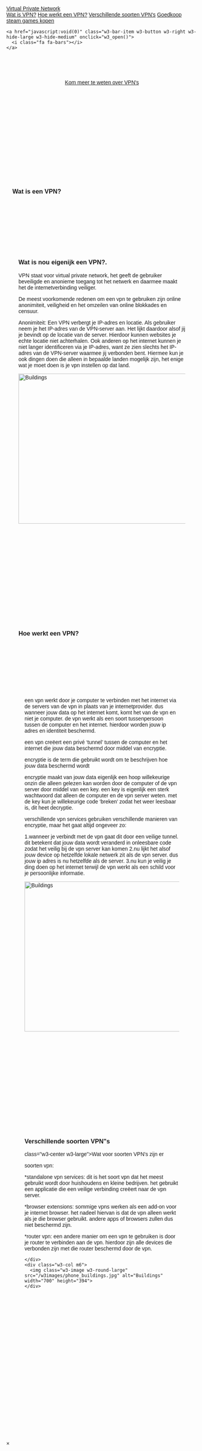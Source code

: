 
<!DOCTYPE html>
<html>
<title>VPN</title>
<meta charset="UTF-8">
<meta name="viewport" content="width=device-width, initial-scale=1">
<link rel="stylesheet" href="https://www.w3schools.com/w3css/4/w3.css">
<link rel="stylesheet" href="https://fonts.googleapis.com/css?family=Raleway">
<link rel="stylesheet" href="https://cdnjs.cloudflare.com/ajax/libs/font-awesome/4.7.0/css/font-awesome.min.css">
<style>
body,h1,h2,h3,h4,h5,h6 {font-family: "Raleway", sans-serif}

body, html {
  height: 100%;
  line-height: 1.8;
}

/* Full height image header */
.bgimg-1 {
  background-position: center;
  background-size: cover;
  background-image: url("/w3images/mac.jpg");
  min-height: 100%;
}

.w3-bar .w3-button {
  padding: 16px;
}
</style>
<body>


<div class="w3-top">
  <div class="w3-bar w3-white w3-card" id="myNavbar">
    <a href="#home" class="w3-bar-item w3-button w3-wide">Virtual Private Network</a>
    <!-- Right-sided navbar links -->
    <div class="w3-right w3-hide-small">
      <a href="#about" class="w3-bar-item w3-button">Wat is VPN?</a>
      <a href="#team" class="w3-bar-item w3-button"><i class=></i> Hoe werkt een VPN?</a>
      <a href="#work" class="w3-bar-item w3-button"><i class=></i> Verschillende soorten VPN's</a>
      <a href="#contact" class="w3-bar-item w3-button"><i class=></i>Goedkoop steam games kopen</a>
    </div>
  

    <a href="javascript:void(0)" class="w3-bar-item w3-button w3-right w3-hide-large w3-hide-medium" onclick="w3_open()">
      <i class="fa fa-bars"></i>
    </a>
  </div>
</div>

<!-- Sidebar on small screens when clicking the menu icon -->
<nav class="w3-sidebar w3-bar-block w3-black w3-card w3-animate-left w3-hide-medium w3-hide-large" style="display:none" id="mySidebar">
  <a href="javascript:void(0)" onclick="w3_close()" class="w3-bar-item w3-button w3-large w3-padding-16">Close ×</a>
  <a href="#about" onclick="w3_close()" class="w3-bar-item w3-button">Wat is VPN?</a>
  <a href="#team" onclick="w3_close()" class="w3-bar-item w3-button">HOe werkt een VPN?</a>
  <a href="#work" onclick="w3_close()" class="w3-bar-item w3-button">Verschillende soorten VPN's</a>
  <a href="#pricing" onclick="w3_close()" class="w3-bar-item w3-button">Goedkoop steam games kopen</a>
  <a href="#contact" onclick="w3_close()" class="w3-bar-item w3-button">USE CODE CONTR0L #AD</a>
</nav>

<!-- Header with full-height image -->
<header class="bgimg-1 w3-display-container w3-grayscale-min" id="home">
  <div class="w3-display-left w3-text-white" style="padding:48px">
    <p><a href="#about" class="w3-button w3-white w3-padding-large w3-large w3-margin-top w3-opacity w3-hover-opacity-off">Kom meer te weten over VPN's</a></p>
  </div> 

</header>

<!-- About Section -->
<div class="w3-container" style="padding:128px 16px" id="about">
  <h3 class="w3-center">Wat is een VPN?</h3>


<!-- Promo Section - "We know design" -->
<div class="w3-container w3-white" style="padding:128px 16px">
  <div class="w3-row-padding">
    <div class="w3-col m6">
      <h3>Wat is nou eigenijk een VPN?.</h3>
      <p>VPN staat voor virtual private network, het geeft de gebruiker beveiligde en anonieme toegang tot het netwerk en daarmee maakt het de internetverbinding veiliger.

De meest voorkomende redenen om een vpn te gebruiken zijn online anonimiteit, veiligheid en het omzeilen van online blokkades en censuur.

Anonimiteit: Een VPN verbergt je IP-adres en locatie. Als gebruiker neem je het IP-adres van de VPN-server aan. Het lijkt daardoor alsof jij je bevindt op de locatie van de server. Hierdoor kunnen websites je echte locatie niet achterhalen. Ook anderen op het internet kunnen je niet langer identificeren via je IP-adres, want ze zien slechts het IP-adres van de VPN-server waarmee jij verbonden bent. Hiermee kun je ook dingen doen die alleen in bepaalde landen mogelijk zijn, het enige wat je moet doen is je vpn instellen op dat land.
 </p>
    </div>
    <div class="w3-col m6">
      <img class="w3-image w3-round-large" src="/w3images/phone_buildings.jpg" alt="Buildings" width="700" height="394">
    </div>
  </div>
</div>

<!-- Team Section -->
<div class="w3-container" style="padding:128px 16px" id="team">
  <h3 class="w3-center">Hoe werkt een VPN?</h3>
 <div class="w3-container w3-light-grey" style="padding:128px 16px">
  <div class="w3-row-padding">
    <div class="w3-col m6">
     <p>een vpn werkt door je computer te verbinden met het internet via de servers van de vpn in plaats van je internetprovider. dus wanneer jouw data op het internet komt, komt het van de vpn en niet je computer. de vpn werkt als een soort tussenpersoon tussen de computer en het internet. hierdoor worden jouw ip adres en identiteit beschermd.



een vpn creëert een privé ‘tunnel’ tussen de computer en het internet die jouw data beschermd door middel van encryptie.

encryptie is de term die gebruikt wordt om te beschrijven hoe jouw data beschermd wordt

encryptie maakt van jouw data eigenlijk een hoop willekeurige onzin die alleen gelezen kan worden door de computer of de vpn server door middel van een key. een key is eigenlijk een sterk wachtwoord dat alleen de computer en de vpn server weten. met de key kun je willekeurige code ‘breken’ zodat het weer leesbaar is, dit heet decryptie.

verschillende vpn services gebruiken verschillende manieren van encryptie, maar het gaat altijd ongeveer zo:

1.wanneer je verbindt met de vpn gaat dit door een veilige tunnel. dit betekent dat jouw data wordt veranderd in onleesbare code zodat het veilig bij de vpn server kan komen
2.nu lijkt het alsof jouw device op hetzelfde lokale netwerk zit als de vpn server. dus jouw ip adres is nu hetzelfde als de server.
3.nu kun je veilig je ding doen op het internet terwijl de vpn werkt als een schild voor je persoonlijke informatie.
</p>
    </div>
    <div class="w3-col m6">
      <img class="w3-image w3-round-large" src="/w3images/phone_buildings.jpg" alt="Buildings" width="700" height="394">
    </div>
  </div>
</div>


<!-- Work Section -->
<div class="w3-container" style="padding:128px 16px" id="work">
  <h3 class="w3-center">Verschillende soorten VPN"s</h3>
  <p> class="w3-center w3-large">Wat voor soorten VPN's zijn er</p>
      <p>soorten vpn:</p>

<p>*standalone vpn services:
dit is het soort vpn dat het meest gebruikt wordt door huishoudens en kleine bedrijven. het gebruikt een applicatie die een veilige verbinding creëert naar de vpn server.</p>

<p>*browser extensions: 
sommige vpns werken als een add-on voor je internet browser. het nadeel hiervan is dat de vpn alleen werkt als je die browser gebruikt. andere apps of browsers zullen dus niet beschermd zijn.</p>

<p>*router vpn:
een andere manier om een vpn te gebruiken is door je router te verbinden aan de vpn. hierdoor zijn alle devices die verbonden zijn met die router beschermd door de vpn.</p>

    </div>
    <div class="w3-col m6">
      <img class="w3-image w3-round-large" src="/w3images/phone_buildings.jpg" alt="Buildings" width="700" height="394">
    </div>
  </div>
</div>


  </div>
</div>

<!-- Modal for full size images on click-->
<div id="modal01" class="w3-modal w3-black" onclick="this.style.display='none'">
  <span class="w3-button w3-xxlarge w3-black w3-padding-large w3-display-topright" title="Close Modal Image">×</span>
  <div class="w3-modal-content w3-animate-zoom w3-center w3-transparent w3-padding-64">
    <img id="img01" class="w3-image">
    <p id="caption" class="w3-opacity w3-large"></p>
  </div>
</div>


<!-- Contact Section -->
<div class="w3-container w3-light-grey" style="padding:128px 16px" id="contact">
  <h3 class="w3-center">Goedkoop steam games kopen</h3>
  <p class="w3-center w3-large">Een van de vele voordelen van een VPN</p>
  <div style="margin-top:48px">
 <p>Hier zijn een paar voorbeelden van waarom een VPN handig zou zijn om te gebruiken</p>
<p>1. Je kan goedkoper games of andere producten kopen. Om dit uit te leggen gebruik ik het voorbeeld om games te kopen op steam. Steam is een platform waar je allemaal games op kan kopen. Maar de prijs van een spel verschilt per regio dus al kijk je op steamdb.info kan je zien in welk land een spel het goedkoopst is. En als je dan een VPN gebruikt die met een server in dat land is verbonden kan je bijvoorbeeld een spel kopen voor 7eu in plaats van 60 euro</p>
<p>2. Het is mogelijk om series die alleen in andere landen te zien zijn om die te kunnen kijken in Nederland. Daarvoor gebruik je ook een VPN die verbind je dan met een server in een land waar die serie of film wel beschikbaar is en dan kan je het gewoon kijken. Let op: Vaak werkt dit niet met goedkopere of gratis VPN's</p>
      <img class="w3-image w3-round-large" src="/w3images/phone_buildings.jpg" alt="Buildings" width="700" height="394">
    </div>
  </div>
</div>



 
<script>
// Modal Image Gallery
function onClick(element) {
  document.getElementById("img01").src = element.src;
  document.getElementById("modal01").style.display = "block";
  var captionText = document.getElementById("caption");
  captionText.innerHTML = element.alt;
}


// Toggle between showing and hiding the sidebar when clicking the menu icon
var mySidebar = document.getElementById("mySidebar");

function w3_open() {
  if (mySidebar.style.display === 'block') {
    mySidebar.style.display = 'none';
  } else {
    mySidebar.style.display = 'block';
  }
}

// Close the sidebar with the close button
function w3_close() {
    mySidebar.style.display = "none";
}
</script>

</body>
</html>

